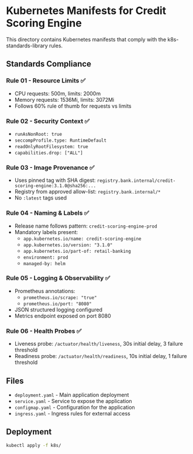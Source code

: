# Kubernetes Manifests for Credit Scoring Engine

This directory contains Kubernetes manifests that comply with the k8s-standards-library rules.

## Standards Compliance

### Rule 01 - Resource Limits ✅
- CPU requests: 500m, limits: 2000m
- Memory requests: 1536Mi, limits: 3072Mi
- Follows 60% rule of thumb for requests vs limits

### Rule 02 - Security Context ✅
- `runAsNonRoot: true`
- `seccompProfile.type: RuntimeDefault`
- `readOnlyRootFilesystem: true`
- `capabilities.drop: ["ALL"]`

### Rule 03 - Image Provenance ✅
- Uses pinned tag with SHA digest: `registry.bank.internal/credit-scoring-engine:3.1.0@sha256:...`
- Registry from approved allow-list: `registry.bank.internal/*`
- No `:latest` tags used

### Rule 04 - Naming & Labels ✅
- Release name follows pattern: `credit-scoring-engine-prod`
- Mandatory labels present:
  - `app.kubernetes.io/name: credit-scoring-engine`
  - `app.kubernetes.io/version: "3.1.0"`
  - `app.kubernetes.io/part-of: retail-banking`
  - `environment: prod`
  - `managed-by: helm`

### Rule 05 - Logging & Observability ✅
- Prometheus annotations:
  - `prometheus.io/scrape: "true"`
  - `prometheus.io/port: "8080"`
- JSON structured logging configured
- Metrics endpoint exposed on port 8080

### Rule 06 - Health Probes ✅
- Liveness probe: `/actuator/health/liveness`, 30s initial delay, 3 failure threshold
- Readiness probe: `/actuator/health/readiness`, 10s initial delay, 1 failure threshold

## Files

- `deployment.yaml` - Main application deployment
- `service.yaml` - Service to expose the application
- `configmap.yaml` - Configuration for the application
- `ingress.yaml` - Ingress rules for external access

## Deployment

```bash
kubectl apply -f k8s/
```
